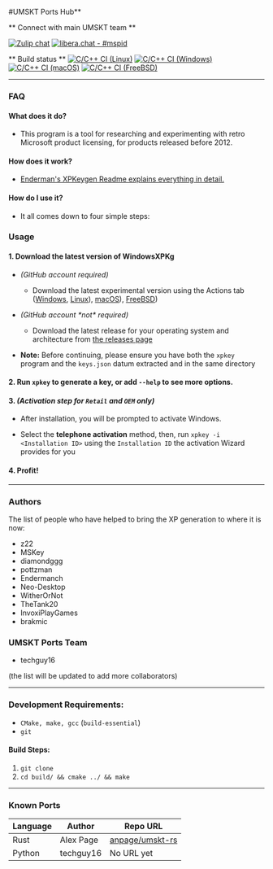 #UMSKT Ports Hub**

** Connect with main UMSKT team **

[![Zulip chat](https://img.shields.io/badge/zulip-join_chat-brightgreen.svg)](https://umskt.zulipchat.com)
[![libera.chat - #mspid](https://img.shields.io/badge/libera.chat-%23mspid-brightgreen)](https://web.libera.chat/gamja/?nick=Guest?#mspid)

** Build status **
[![C/C++ CI (Linux)](https://github.com/techguy16/UMSKT/actions/workflows/linux.yml/badge.svg)](../../actions/workflows/linux.yml)
[![C/C++ CI (Windows)](https://github.com/techguy16/UMSKT/actions/workflows/windows.yml/badge.svg)](../../actions/workflows/windows.yml)
[![C/C++ CI (macOS)](https://github.com/techguy16/UMSKT/actions/workflows/macos.yml/badge.svg)](../../actions/workflows/macos.yml)
[![C/C++ CI (FreeBSD)](https://github.com/techguy16/UMSKT/actions/workflows/freebsd.yml/badge.svg)](../../actions/workflows/freebsd.yml)




------

### **FAQ**

#### **What does it do?**

* This program is a tool for researching and experimenting with retro Microsoft product licensing, for products released before 2012.

#### **How does it work?**

* [Enderman's XPKeygen Readme explains everything in detail.](https://github.com/Endermanch/XPKeygen)

#### **How do I use it?**

* It all comes down to four simple steps:


### **Usage**
#### 1. Download the latest version of WindowsXPKg

* *(GitHub account required)*
    * Download the latest experimental version using the Actions tab ([Windows](../../actions/workflows/windows.yml?query=branch%3Amaster), [Linux](../../actions/workflows/linux.yml?query=branch%3Amaster)), [macOS](../../actions/workflows/macos.yml?query=branch%3Amaster)), [FreeBSD](../../actions/workflows/freebsd.yml?query=branch%3Amaster))


* *(GitHub account \*not\* required)*
    * Download the latest release for your operating system and architecture from [the releases page](../../releases)


* **Note:** Before continuing, please ensure you have both the `xpkey` program and the `keys.json` datum extracted and in the same directory

#### 2. Run `xpkey` to generate a key, or add `--help` to see more options.

#### 3. *(Activation step for `Retail` and `OEM` only)*
* After installation, you will be prompted to activate Windows.


* Select the **telephone activation** method, then, run `xpkey -i <Installation ID>` using the `Installation ID` the activation Wizard provides for you

#### 4. Profit!


------


### Authors
The list of people who have helped to bring the XP generation to where it is now:
* z22
* MSKey
* diamondggg
* pottzman
* Endermanch
* Neo-Desktop
* WitherOrNot
* TheTank20
* InvoxiPlayGames
* brakmic

### UMSKT Ports Team
* techguy16

(the list will be updated to add more collaborators)

------

### **Development Requirements:**

* `CMake, make, gcc` (`build-essential`)
* `git`

#### Build Steps:

1. `git clone`
2. `cd build/ && cmake ../ && make`


-----

### **Known Ports**

| Language | Author    | Repo URL                                              |
|----------|-----------|-------------------------------------------------------|
| Rust     | Alex Page | [anpage/umskt-rs](https://github.com/anpage/umskt-rs) |
| Python | techguy16 | No URL yet |
